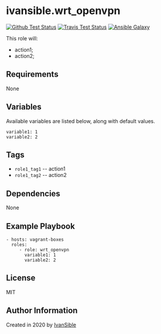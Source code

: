 # ivansible.wrt_openvpn

[![Github Test Status](https://github.com/ivansible/wrt-openvpn/workflows/Molecule%20test/badge.svg?branch=master)](https://github.com/ivansible/wrt-openvpn/actions)
[![Travis Test Status](https://travis-ci.org/ivansible/wrt-openvpn.svg?branch=master)](https://travis-ci.org/ivansible/wrt-openvpn)
[![Ansible Galaxy](https://img.shields.io/badge/galaxy-ivansible.wrt__openvpn-68a.svg?style=flat)](https://galaxy.ansible.com/ivansible/wrt_openvpn/)

This role will:
 - action1;
 - action2;


## Requirements

None


## Variables

Available variables are listed below, along with default values.

    variable1: 1
    variable2: 2


## Tags

- `role1_tag1` -- action1
- `role1_tag2` -- action2


## Dependencies

None


## Example Playbook

    - hosts: vagrant-boxes
      roles:
         - role: wrt_openvpn
           variable1: 1
           variable2: 2


## License

MIT


## Author Information

Created in 2020 by [IvanSible](https://github.com/ivansible)
